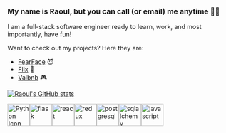### My name is Raoul, but you can call (or email) me anytime 📱😎

I am a full-stack software engineer ready to learn, work, and most importantly, have fun!

Want to check out my projects? Here they are:

- [FearFace](https://fearface.onrender.com/) 😈
- [Flix](https://flix-dyz2.onrender.com/) 🎥
- [Valbnb](https://raoul-airbnb.onrender.com/) 🎮

[![Raoul's GitHub stats](https://github-readme-stats.vercel.app/api?username=raoulandalis)](https://github.com/raoulandalis/github-readme-stats)

<div style="display: flex">
<img src="https://cdn.jsdelivr.net/gh/devicons/devicon/icons/python/python-original.svg" alt="Python Icon" style='width: 50px'>

<img src="https://cdn.jsdelivr.net/gh/devicons/devicon/icons/flask/flask-original.svg" alt="flask" style='width: 50px'>

<img src="https://cdn.jsdelivr.net/gh/devicons/devicon/icons/react/react-original.svg" alt="react" style='width: 50px'>

<img src="https://cdn.jsdelivr.net/gh/devicons/devicon/icons/redux/redux-original.svg" alt="redux" style='width: 50px'>

<img src="https://cdn.jsdelivr.net/gh/devicons/devicon/icons/postgresql/postgresql-original.svg" alt="postgresql" style='width: 50px'>

<img src="https://cdn.jsdelivr.net/gh/devicons/devicon/icons/sqlalchemy/sqlalchemy-original.svg" alt="sqlalchemy" style='width: 50px'>

<img src="https://cdn.jsdelivr.net/gh/devicons/devicon/icons/javascript/javascript-original.svg" alt="javascript" style='width: 50px'>
</div>

